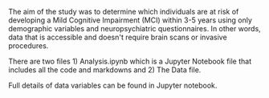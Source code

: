 The aim of the study was to determine which individuals are at risk of developing 
a Mild Cognitive Impairment (MCI) within 3-5 years using only demographic variables 
and neuropsychiatric questionnaires. In other words, data that is accessible and 
doesn't require brain scans or invasive procedures.

There are two files 1) Analysis.ipynb which is a Jupyter Notebook file that 
includes all the code and markdowns and 2) The Data file.

Full details of data variables can be found in Jupyter notebook. 
